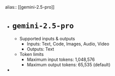 alias:: [[gemini-2.5-pro]]

- # `gemini-2.5-pro`
	- Supported inputs & outputs
		- Inputs: Text, Code, Images, Audio, Video
		- Outputs: Text
	- Token limits
		- Maximum input tokens: 1,048,576
		- Maximum output tokens: 65,535 (default)
-